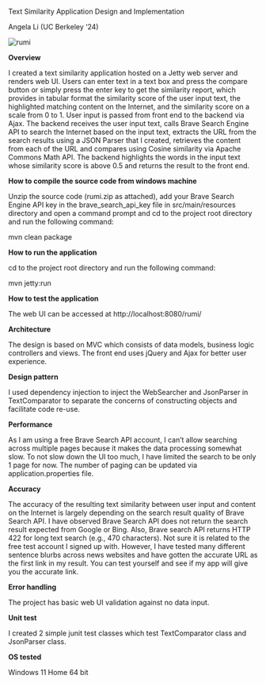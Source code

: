 ﻿Text Similarity Application Design and Implementation
 
Angela Li (UC Berkeley ‘24)

![rumi](https://github.com/totalangela/text_similarity/assets/76748709/289e2fad-e962-4479-9f81-4a919a66ddce)

**Overview**

I created a text similarity application hosted on a Jetty web server and renders web UI. Users can enter text in a text box and press the compare button or simply press the enter key to get the similarity report, which provides in tabular format the similarity score of the user input text, the highlighted matching content on the Internet, and the similarity score on a scale from 0 to 1. User input is passed from front end to the backend via Ajax. The backend receives the user input text, calls Brave Search Engine API to search the Internet based on the input text, extracts the URL from the search results using a JSON Parser that I created, retrieves the content from each of the URL and compares using Cosine similarity via Apache Commons Math API. The backend highlights the words in the input text whose similarity score is above 0.5 and returns the result to the front end.


**How to compile the source code from windows machine**

Unzip the source code (rumi.zip as attached), add your Brave Search Engine API key in the  brave_search_api_key file in src/main/resources directory and open a command prompt and cd to the project root directory and run the following command:

mvn clean package


**How to run the application**

cd to the project root directory and run the following command:

mvn jetty:run


**How to test the application**

The web UI can be accessed at http://localhost:8080/rumi/


**Architecture**

The design is based on MVC which consists of data models, business logic controllers and views. The front end uses jQuery and Ajax for better user experience.
   
 
**Design pattern**

I used dependency injection to inject the WebSearcher and JsonParser in TextComparator to separate the concerns of constructing objects and facilitate code re-use.


**Performance**

As I am using a free Brave Search API account, I can’t allow searching across multiple pages because it makes the data processing somewhat slow. To not slow down the UI too much, I have limited the search to be only 1 page for now. The number of paging can be updated via application.properties file.


**Accuracy**

The accuracy of the resulting text similarity between user input and content on the Internet is largely depending on the search result quality of Brave Search API. I have observed Brave Search API does not return the search result expected from Google or Bing. Also, Brave search API returns HTTP 422 for long text search (e.g., 470 characters). Not sure it is related to the free test account I signed up with. However, I have tested many different sentence blurbs across news websites and have gotten the accurate URL as the first link in my result. You can test yourself and see if my app will give you the accurate link.


**Error handling**

The project has basic web UI validation against no data input.


**Unit test**

I created 2 simple junit test classes which test TextComparator class and JsonParser class. 


**OS tested**

Windows 11 Home 64 bit
